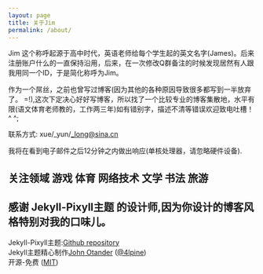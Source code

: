 ```yaml
---
layout: page
title: 关于Jim
permalink: /about/
--- 
```


Jim 这个称呼起源于高中时代，英语老师给每个学生起的英文名字(James)。后来注册账户什么的一直保持沿用，后来，在一次修改Q群备注的时候发现居然有人跟我用同一个ID，于是简化称呼为Jim。  

作为一个屌丝，之前也曾写过博客(因为其他的各种原因导致很多都写到一半放弃了。 =!),这次下定决心好好写博客，所以找了一个比较专业的博客集散地，水平有限(语文体育老师教的，工作两三年)如有错别字，描述不清等错误欢迎致电吐槽！ ^ ^;  

联系方式: xue/_yun/_long@sina.cn  

我将在看到电子邮件之后12分钟之内做出响应(单核处理器，请忽略硬件设备). 

关注领域 游戏 体育 网络技术 文学 书法 旅游  
---
感谢 Jekyll-Pixyll主题 的设计师,因为你设计的博客风格特别对我的口味儿。  
---
Jekyll-Pixyll主题:[Github repository](https://github.com/johnotander/pixyll)  
Jekyll主题精心制作[John Otander](http://johnotander.com)
([@4lpine](https://twitter.com/4lpine))  
开源-免费 ([MIT](http://opensource.org/licenses/MIT))  
